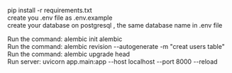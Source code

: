 pip install -r requirements.txt
<br>
create you .env file as .env.example
<br>
create your database on postgresql , the same database name in .env file
<br>

Run the command: alembic init alembic
<br>
Run the command: alembic revision --autogenerate -m "creat users table"
<br>
Run the command: alembic upgrade head
<br>
Run server: uvicorn app.main:app --host localhost --port 8000 --reload
